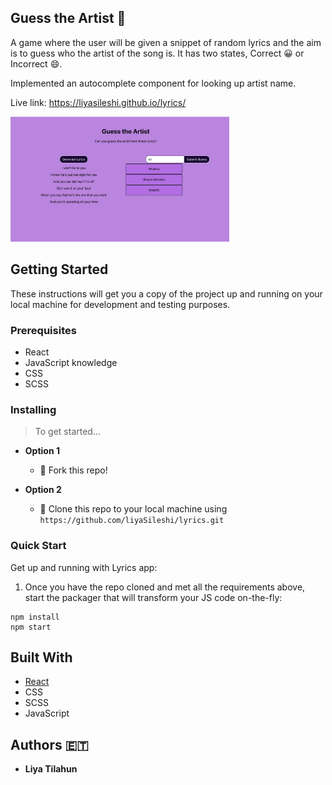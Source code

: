## Guess the Artist 🤔

A game where the user will be given a snippet of random lyrics and the aim is to guess who the artist of the song is. It has two states, Correct 😀 or Incorrect 😄.

Implemented an autocomplete component for looking up artist name.

Live link: https://liyasileshi.github.io/lyrics/

<img src='public/lyrics.png' height='200' width='auto'>


## Getting Started

These instructions will get you a copy of the project up and running on your local machine for development and testing purposes.

### Prerequisites

- React
- JavaScript knowledge
- CSS 
- SCSS

### Installing

> To get started...


- **Option 1**
    - 🍴 Fork this repo!

- **Option 2**
    - 👯 Clone this repo to your local machine using `https://github.com/liyaSileshi/lyrics.git`

### Quick Start

Get up and running with Lyrics app:

1. Once you have the repo cloned and met all the requirements above, start the
packager that will transform your JS code on-the-fly:
```
npm install
npm start
```

## Built With

* [React](https://reactjs.org/)
* CSS
* SCSS
* JavaScript

## Authors 🇪🇹

* **Liya Tilahun** 
